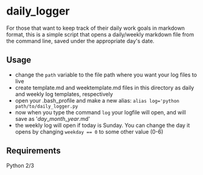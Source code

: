 # daily_logger

For those that want to keep track of their daily work goals in markdown format, this is a simple script that opens a daily/weekly markdown file from the command line, saved under the appropriate day's date.  

## Usage

- change the `path` variable to the file path where you want your log files to live
- create template.md and weektemplate.md files in this directory as daily and weekly log templates, respectively
- open your .bash_profile and make a new alias: `alias log='python path/to/daily_logger.py`
- now when you type the command `log` your logfile will open, and will save as '*day*\_*month*_*year*.md'
- the weekly log will open if today is Sunday. You can change the day it opens by changing `weekday == 0` to some other value (0-6)

## Requirements
Python 2/3

